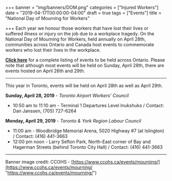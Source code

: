 +++
banner = "img/banners/DOM.png"
categories = ["Injured Workers"]
date = "2019-04-17T00:00:00-04:00"
draft = true
tags = ["Events"]
title = "National Day of Mourning for Workers"

+++
Each year we honour those workers that have lost their lives or suffered illness or injury on the job due to a workplace tragedy. On the National Day of Mourning for Workers, held annually on April 28th, communities across Ontario and Canada host events to commemorate workers who lost their lives in the workplace.

[**Click here**](https://www.whsc.on.ca/Files/Events/WHSC_DOM2019_EventListing_Apr3a.aspx) for a complete listing of events to be held across Ontario. Please note that although most events will be held on Sunday, April 28th, there are events hosted on April 26th and 29th.

***

This year in Toronto, events will be held on April 28th as well as April 29th.

**Sunday, April 28, 2019** _- Toronto Airport Workers’ Council_

* 10:50 am to 11:10 am - Terminal 1 Departures Level Inukshuks / Contact: Dan Janssen, (705) 727-6264

**Monday, April 29, 2019** _- Toronto & York Region Labour Council_

* 11:00 am - Woodbridge Memorial Arena, 5020 Highway #7 (at Islington) / Contact: (416) 441-3663
* 12:00 pm noon - Larry Sefton Park, North-East corner of Bay and Hagerman Streets (behind Toronto City Hall) / Contact: (416) 441-3663

***

Banner image credit: CCOHS - [https://www.ccohs.ca/events/mourning/](https://www.ccohs.ca/events/mourning/ "https://www.ccohs.ca/events/mourning/")